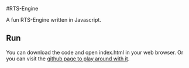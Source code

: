 #RTS-Engine

A fun RTS-Engine written in Javascript.

## Run

You can download the code and open index.html in your web browser. Or you can visit the [github page to play around with it](https://bromlu.github.io/RTS-Engine/).
